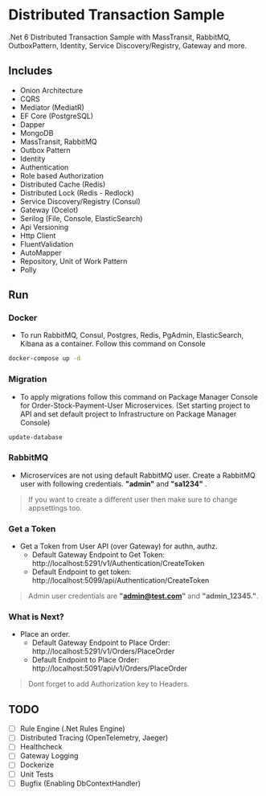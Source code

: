 # Distributed Transaction Sample

.Net 6 Distributed Transaction Sample with MassTransit, RabbitMQ, OutboxPattern, Identity, Service Discovery/Registry, Gateway and more.

## Includes

- Onion Architecture
- CQRS
- Mediator (MediatR)
- EF Core (PostgreSQL)
- Dapper
- MongoDB
- MassTransit, RabbitMQ
- Outbox Pattern
- Identity
- Authentication
- Role based Authorization
- Distributed Cache (Redis)
- Distributed Lock (Redis - Redlock)
- Service Discovery/Registry (Consul)
- Gateway (Ocelot)
- Serilog (File, Console, ElasticSearch)
- Api Versioning
- Http Client
- FluentValidation
- AutoMapper
- Repository, Unit of Work Pattern
- Polly

## Run

### Docker

- To run RabbitMQ, Consul, Postgres, Redis, PgAdmin, ElasticSearch, Kibana as a container. Follow this command on Console

```bash
docker-compose up -d
```

### Migration

- To apply migrations follow this command on Package Manager Console for Order-Stock-Payment-User Microservices. (Set starting project to API and set default project to Infrastructure on Package Manager Console)

```bash
update-database
```

### RabbitMQ

- Microservices are not using default RabbitMQ user. Create a RabbitMQ user with following credentials. **"admin"** and **"sa1234"** . 

> If you want to create a different user then make sure to change appsettings too.

### Get a Token

- Get a Token from User API (over Gateway) for authn, authz.
	- Default Gateway Endpoint to Get Token: http://localhost:5291/v1/Authentication/CreateToken
	- Default Endpoint to get token: http://localhost:5099/api/Authentication/CreateToken

> Admin user credentials are **"admin@test.com"** and **"admin_12345."**.

### What is Next?

- Place an order.
	- Default Gateway Endpoint to Place Order: http://localhost:5291/v1/Orders/PlaceOrder
	- Default Endpoint to Place Order: http://localhost:5091/api/v1/Orders/PlaceOrder

> Dont forget to add Authorization key to Headers.

## TODO
- [ ] Rule Engine (.Net Rules Engine)
- [ ] Distributed Tracing (OpenTelemetry, Jaeger)
- [ ] Healthcheck
- [ ] Gateway Logging
- [ ] Dockerize
- [ ] Unit Tests
- [ ] Bugfix (Enabling DbContextHandler)
